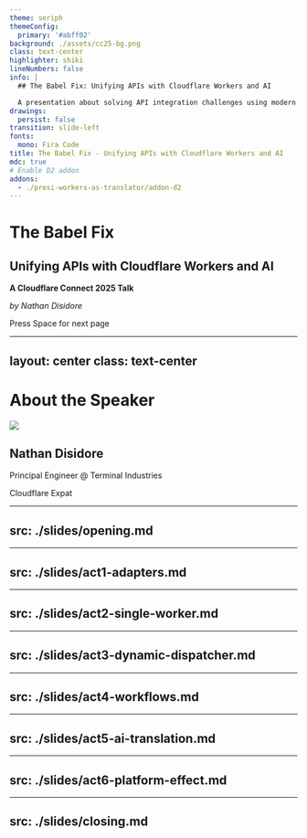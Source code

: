 ```yaml
---
theme: seriph
themeConfig:
  primary: '#abff02'
background: ./assets/cc25-bg.png
class: text-center
highlighter: shiki
lineNumbers: false
info: |
  ## The Babel Fix: Unifying APIs with Cloudflare Workers and AI

  A presentation about solving API integration challenges using modern edge computing and AI.
drawings:
  persist: false
transition: slide-left
fonts:
  mono: Fira Code
title: The Babel Fix - Unifying APIs with Cloudflare Workers and AI
mdc: true
# Enable D2 addon
addons:
  - ./presi-workers-as-translator/addon-d2
---
```


# The Babel Fix
## Unifying APIs with Cloudflare Workers and AI

**A Cloudflare Connect 2025 Talk**

_by Nathan Disidore_

<div class="pt-12">
  <span @click="$slidev.nav.next" class="px-2 py-1 rounded cursor-pointer bg-white bg-opacity-10" hover="bg-white bg-opacity-20">
    Press Space for next page <carbon:arrow-right class="inline"/>
  </span>
</div>

---
layout: center
class: text-center
---

# About the Speaker

<div class="flex items-center justify-center gap-12 mt-8">
  <img src="https://assets.swoogo.com/uploads/full/5947320-68e83661ee16a.jpeg" class="rounded-full w-48 h-48 object-cover shadow-2xl" />

  <div class="text-left">
    <h2 class="text-3xl font-bold mb-4">Nathan Disidore</h2>
    <p class="text-xl mb-2">Principal Engineer @ Terminal Industries</p>
    <p class="text-lg mt-6 max-w-md text-orange-500 font-bold">
      Cloudflare Expat <tabler-heart-filled class="inline-block" />
    </p>
  </div>
</div>

---
src: ./slides/opening.md
---

---
src: ./slides/act1-adapters.md
---

---
src: ./slides/act2-single-worker.md
---

---
src: ./slides/act3-dynamic-dispatcher.md
---

---
src: ./slides/act4-workflows.md
---

---
src: ./slides/act5-ai-translation.md
---

---
src: ./slides/act6-platform-effect.md
---

---
src: ./slides/closing.md
---
